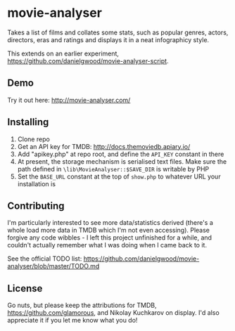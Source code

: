 movie-analyser
==============

Takes a list of films and collates some stats, such as popular genres, actors, directors, eras and ratings and displays it in a neat infographicy style.

This extends on an earlier experiment, https://github.com/danielgwood/movie-analyser-script.

Demo
----
Try it out here: http://movie-analyser.com/

Installing
----------
1. Clone repo
2. Get an API key for TMDB: http://docs.themoviedb.apiary.io/
3. Add "apikey.php" at repo root, and define the `API_KEY` constant in there
4. At present, the storage mechanism is serialised text files. Make sure the path defined in `\lib\MovieAnalyser::$SAVE_DIR` is writable by PHP
5. Set the `BASE_URL` constant at the top of `show.php` to whatever URL your installation is

Contributing
------------
I'm particularly interested to see more data/statistics derived (there's a whole load more data in TMDB which I'm not even accessing). Please forgive any code wibbles - I left this project unfinished for a while, and couldn't actually remember what I was doing when I came back to it.

See the official TODO list: https://github.com/danielgwood/movie-analyser/blob/master/TODO.md

License
-------
Go nuts, but please keep the attributions for TMDB, https://github.com/glamorous, and Nikolay Kuchkarov on display. I'd also appreciate it if you let me know what you do!
